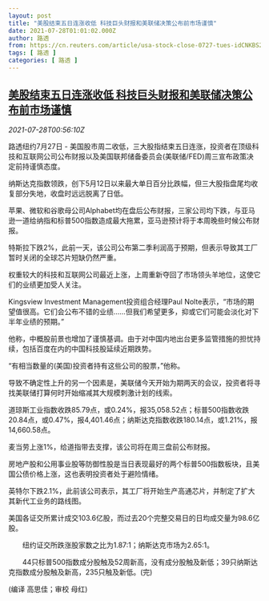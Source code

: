 ```yaml
---
layout: post
title: "美股结束五日连涨收低 科技巨头财报和美联储决策公布前市场谨慎"
date: 2021-07-28T01:01:02.000Z
author: 路透
from: https://cn.reuters.com/article/usa-stock-close-0727-tues-idCNKBS2EY01E
tags: [ 路透 ]
categories: [ 路透 ]
---
```

<!--1627434062000-->
[美股结束五日连涨收低 科技巨头财报和美联储决策公布前市场谨慎](https://cn.reuters.com/article/usa-stock-close-0727-tues-idCNKBS2EY01E)
------

<div>
<div><i>2021-07-28T00:56:10Z</i></div><p>路透纽约7月27日 - 美国股市周二收低，三大股指结束五日连涨，投资者在顶级科技和互联网公司公布财报以及美国联邦储备委员会(美联储/FED)周三宣布政策决定前持谨慎态度。</p><p>纳斯达克指数领跌，创下5月12日以来最大单日百分比跌幅，但三大股指盘尾均收复部分失地，收盘时远远脱离了日低。</p><p>苹果、微软和谷歌母公司Alphabet均在盘后公布财报，三家公司均下跌，与亚马逊一道给纳指和标普500指数造成最大拖累，亚马逊预计将于本周晚些时候公布财报。</p><p>特斯拉下跌2%，此前一天，该公司公布第二季利润高于预期，但表示导致其工厂暂时关闭的全球芯片短缺仍然严重。</p><p>权重较大的科技和互联网公司最近上涨，上周重新夺回了市场领头羊地位，这使它们的业绩更加受人关注。</p><p>Kingsview Investment Management投资组合经理Paul Nolte表示，“市场的期望值很高。它们会公布不错的业绩……但我们希望更多，抑或它们可能会淡化对下半年业绩的预期。”</p><p>他称，中概股前景也增加了谨慎基调。由于对中国内地出台更多监管措施的担忧持续，包括百度在内的中国科技股延续近期跌势。</p><p>“有相当数量的(美国)投资者持有这些公司的股票，”他称。</p><p>导致不确定性上升的另一个因素是，美联储今天开始为期两天的会议，投资者将寻找美联储打算何时开始缩减其大规模刺激计划的线索。</p><p>道琼斯工业指数收跌85.79点，或0.24%，报35,058.52点；标普500指数收跌20.84点，或0.47%，报4,401.46点；纳斯达克指数收跌180.14点，或1.21%，报14,660.58点。</p><p>麦当劳上涨1%，给道指带去支撑，该公司将在周三盘前公布财报。</p><p>房地产股和公用事业股等防御性股是当日表现最好的两个标普500指数板块，且美国公债价格上涨，这也表明投资者处于避险情绪。</p><p>英特尔下跌2.1%，此前该公司表示，其工厂将开始生产高通芯片，并制定了扩大其新代工业务的路线图。</p><p>美国各证交所累计成交103.6亿股，而过去20个完整交易日的日均成交量为98.6亿股。</p><p>　　纽约证交所跌涨股家数之比为1.87:1；纳斯达克市场为2.65:1。</p><p>　　44只标普500指数成分股触及52周新高，没有成分股触及新低；39只纳斯达克指数成分股触及新高，235只触及新低。(完)</p><p>(编译 高思佳；审校 母红)</p>
</div>
